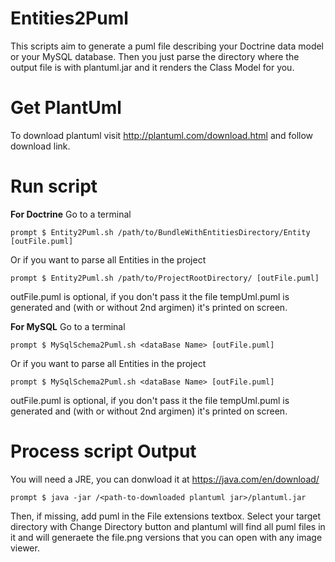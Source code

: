 # Entities2Puml
This scripts aim to generate a puml file describing your Doctrine data model 
or your MySQL database.
Then you just parse the directory where the output file is with plantuml.jar and 
it renders the Class Model for you.

Get PlantUml
============
To download plantuml visit http://plantuml.com/download.html and follow download link.

Run script
==========
**For Doctrine**
Go to a terminal
```
prompt $ Entity2Puml.sh /path/to/BundleWithEntitiesDirectory/Entity [outFile.puml]
```
Or if you want to parse all Entities in the project
```
prompt $ Entity2Puml.sh /path/to/ProjectRootDirectory/ [outFile.puml]
```
outFile.puml is optional, if you don't pass it the file tempUml.puml is generated and 
(with or without 2nd argimen) it's printed on screen.

**For MySQL**
Go to a terminal
```
prompt $ MySqlSchema2Puml.sh <dataBase Name> [outFile.puml]
```
Or if you want to parse all Entities in the project
```
prompt $ MySqlSchema2Puml.sh <dataBase Name> [outFile.puml]
```
outFile.puml is optional, if you don't pass it the file tempUml.puml is generated and 
(with or without 2nd argimen) it's printed on screen.

Process script Output
=====================
You will need a JRE, you can donwload it at https://java.com/en/download/
```
prompt $ java -jar /<path-to-downloaded plantuml jar>/plantuml.jar
```
Then, if missing, add puml in the File extensions textbox. Select your target directory with 
Change Directory button and plantuml will find all puml files in it and will generaete the 
file.png versions that you can open with any image viewer.
